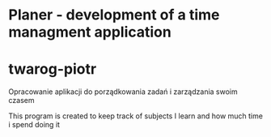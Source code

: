 # Planer - development of a time managment application
# twarog-piotr


Opracowanie aplikacji do porządkowania zadań i zarządzania swoim czasem

This program is created to keep track of subjects I learn and how much time i spend doing it 

